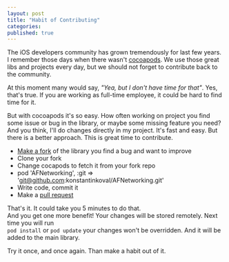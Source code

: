 ```yaml
---
layout: post
title: "Habit of Contributing"
categories:
published: true
---
```


The iOS developers community has grown tremendously for last few years. I remember those days when there wasn't [cocoapods](http://cocoapods.org). We use those great libs and projects every day, but we should not forget to contribute back to the community.  
  
At this moment many would say, *"Yea, but I don't have time for that"*. Yes, that's true. If you are working as full-time employee, it could be hard to find time for it.  
  
But with cocoapods it's so easy. How often working on project you find some issue or bug in the library, or maybe some missing feature you need? And you think, I'll do changes directly in my project. It's fast and easy.
But there is a better approach. This is great time to contribute.

* [Make a fork](https://help.github.com/articles/fork-a-repo) of the library you find a bug and want to improve  
* Clone your fork
* Change cocapods to fetch it from your fork repo 
* pod 'AFNetworking', :git => 'git@github.com:konstantinkoval/AFNetworking.git'  
* Write code, commit it  
* Make a [pull request](https://help.github.com/articles/creating-a-pull-request)  
  
That's it. It could take you 5 minutes to do that.  
And you get one more benefit! Your changes will be stored remotely. Next time you will run  
`pod install` or `pod update` your changes won't be overridden. And it will be added to the main library.

Try it once, and once again. Than make a habit out of it.